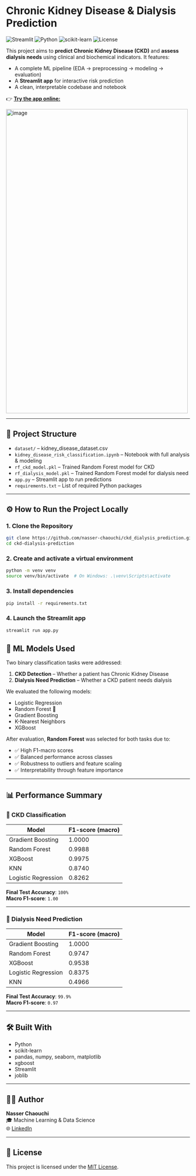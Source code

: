 # Chronic Kidney Disease & Dialysis Prediction

![Streamlit](https://img.shields.io/badge/Streamlit-Enabled-red?logo=streamlit)
![Python](https://img.shields.io/badge/Python-3.9+-blue?logo=python)
![scikit-learn](https://img.shields.io/badge/ML-sklearn-yellow)
![License](https://img.shields.io/badge/License-MIT-green)

This project aims to **predict Chronic Kidney Disease (CKD)** and **assess dialysis needs** using clinical and biochemical indicators. It features:

- A complete ML pipeline (EDA → preprocessing → modeling → evaluation)
- A **Streamlit app** for interactive risk prediction
- A clean, interpretable codebase and notebook

👉 [**Try the app online:**](https://kidneydiseaserisk-ztfzun65jllcekaongmccj.streamlit.app/)

<img width="498" height="832" alt="image" src="https://github.com/user-attachments/assets/65a0d9e5-88b4-43be-8895-8a8e1375ab4b" />


---

## 📁 Project Structure

- `dataset/` – kidney_disease_dataset.csv
- `kidney_disease_risk_classification.ipynb` – Notebook with full analysis & modeling
- `rf_ckd_model.pkl` – Trained Random Forest model for CKD
- `rf_dialysis_model.pkl` – Trained Random Forest model for dialysis need
- `app.py` – Streamlit app to run predictions
- `requirements.txt` – List of required Python packages

---

## ⚙️ How to Run the Project Locally

### 1. Clone the Repository

```bash
git clone https://github.com/nasser-chaouchi/ckd_dialysis_prediction.git
cd ckd-dialysis-prediction
```

### 2. Create and activate a virtual environment

```bash
python -m venv venv
source venv/bin/activate  # On Windows: .\venv\Scripts\activate
```

### 3. Install dependencies

```bash
pip install -r requirements.txt
```

### 4. Launch the Streamlit app

```bash
streamlit run app.py
```


## 🧪 ML Models Used

Two binary classification tasks were addressed:

1. **CKD Detection** – Whether a patient has Chronic Kidney Disease  
2. **Dialysis Need Prediction** – Whether a CKD patient needs dialysis

We evaluated the following models:

- Logistic Regression  
- Random Forest 🌲  
- Gradient Boosting  
- K-Nearest Neighbors  
- XGBoost  

After evaluation, **Random Forest** was selected for both tasks due to:

- ✅ High F1-macro scores  
- ✅ Balanced performance across classes  
- ✅ Robustness to outliers and feature scaling  
- ✅ Interpretability through feature importance  

---

## 📊 Performance Summary

### 🔹 CKD Classification

| Model                | F1-score (macro) |
|----------------------|------------------|
| Gradient Boosting    | 1.0000           |
| Random Forest        | 0.9988           |
| XGBoost              | 0.9975           |
| KNN                  | 0.8740           |
| Logistic Regression  | 0.8262           |

**Final Test Accuracy**: `100%`  
**Macro F1-score**: `1.00`

---

### 🔸 Dialysis Need Prediction

| Model                | F1-score (macro) |
|----------------------|------------------|
| Gradient Boosting    | 1.0000           |
| Random Forest        | 0.9747           |
| XGBoost              | 0.9538           |
| Logistic Regression  | 0.8375           |
| KNN                  | 0.4966           |

**Final Test Accuracy**: `99.9%`  
**Macro F1-score**: `0.97`

---

## 🛠️ Built With

- Python  
- scikit-learn  
- pandas, numpy, seaborn, matplotlib  
- xgboost  
- Streamlit  
- joblib  

---

## 👨‍💻 Author

**Nasser Chaouchi**  
🎓 Machine Learning & Data Science  
🌐 [LinkedIn](https://www.linkedin.com/in/nasser-chaouchi/)

---

## 📄 License

This project is licensed under the [MIT License](LICENSE).

